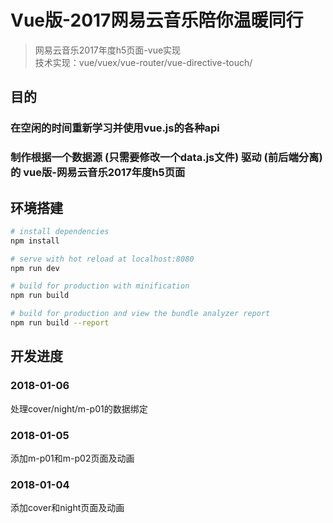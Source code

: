 # Vue版-2017网易云音乐陪你温暖同行

> 网易云音乐2017年度h5页面-vue实现  
> 技术实现：vue/vuex/vue-router/vue-directive-touch/

## 目的
### 在空闲的时间重新学习并使用vue.js的各种api

### 制作根据一个数据源 (只需要修改一个data.js文件) 驱动 (前后端分离) 的 vue版-网易云音乐2017年度h5页面

## 环境搭建

``` bash
# install dependencies
npm install

# serve with hot reload at localhost:8080
npm run dev

# build for production with minification
npm run build

# build for production and view the bundle analyzer report
npm run build --report
```

## 开发进度
### 2018-01-06
处理cover/night/m-p01的数据绑定

### 2018-01-05
添加m-p01和m-p02页面及动画

### 2018-01-04
添加cover和night页面及动画
